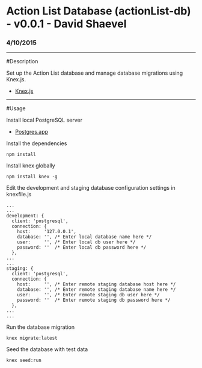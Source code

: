 # Action List Database (actionList-db) - v0.0.1 - David Shaevel
### 4/10/2015

---

#Description

Set up the Action List database and manage database migrations using Knex.js.

- [Knex.js](http://knexjs.org)

---

#Usage

Install local PostgreSQL server

- [Postgres.app](http://postgresapp.com)

Install the dependencies

    npm install

Install knex globally

    npm install knex -g

Edit the development and staging database configuration settings in knexfile.js

    ...
    ...
    development: {
      client: 'postgresql',
      connection: {
        host:     '127.0.0.1',
        database: '', /* Enter local database name here */
        user:     '', /* Enter local db user here */
        password: ''  /* Enter local db password here */
      },
    ...
    ...
    staging: {
      client: 'postgresql',
      connection: {
        host:     '', /* Enter remote staging database host here */
        database: '', /* Enter remote staging database name here */
        user:     '', /* Enter remote staging db user here */
        password: ''  /* Enter remote staging db password here */
      },
    ...
    ...

Run the database migration

    knex migrate:latest

Seed the database with test data

    knex seed:run